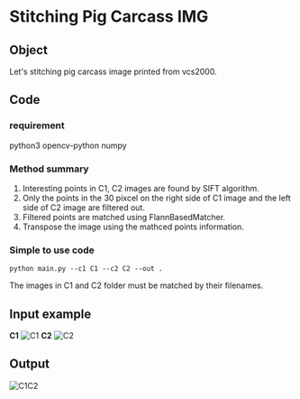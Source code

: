 # Stitching Pig Carcass IMG

## Object

Let's stitching pig carcass image printed from vcs2000.

## Code
### requirement

python3
opencv-python
numpy
### Method summary
1. Interesting points in C1, C2 images are found by SIFT algorithm.
2. Only the points in the 30 pixcel on the right side of C1 image and the left side of C2 image are filtered out.
3. Filtered points are matched using FlannBasedMatcher.
4. Transpose the image using the mathced points information.
### Simple to use code
```
python main.py --c1 C1 --c2 C2 --out .
```
The images in C1 and C2 folder must be matched by their filenames.

## Input example
**C1**
![C1](https://user-images.githubusercontent.com/71325306/97154516-4fc9a080-17b7-11eb-92d1-a02c49764e19.jpg)
**C2**
![C2](https://user-images.githubusercontent.com/71325306/97154540-5821db80-17b7-11eb-9b12-6b43057be9d5.jpg)
## Output
![C1C2](https://user-images.githubusercontent.com/71325306/97154577-65d76100-17b7-11eb-9ca5-39258ac40bd9.jpg)
